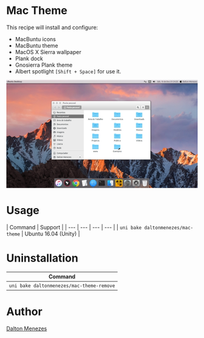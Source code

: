 # Mac Theme

This recipe will install and configure:

- MacBuntu icons
- MacBuntu theme
- MacOS X Sierra wallpaper
- Plank dock
- Gnosierra Plank theme
- Albert spotlight `[Shift + Space]` for use it.

<p align="center">
<img src="bin/thumb.jpg" alt="Mac Theme Thumbnail" />
</p>

# Usage

| Command | Support |
| --- | --- | --- | --- |
| `uni bake daltonmenezes/mac-theme` | Ubuntu 16.04 (Unity) |

# Uninstallation

| Command |
| --- |
| `uni bake daltonmenezes/mac-theme-remove` |

# Author

[Dalton Menezes](https://github.com/uni-linux/recipes/tree/master/src/daltonmenezes)
